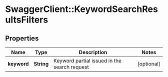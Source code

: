 # SwaggerClient::KeywordSearchResultsFilters

## Properties
Name | Type | Description | Notes
------------ | ------------- | ------------- | -------------
**keyword** | **String** | Keyword partial issued in the search request | [optional] 


